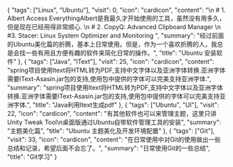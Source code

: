 {
"tags": ["Linux", "Ubuntu"],
"visit": 0,
"icon": "cardicon",
"content": "\n # 1. Albert Access EverythingAlbert是我最久才开始使用的工具，虽然没有用多久，但是现在已经用得非常顺心. \n # 2. CopyQ: Advanced Clipboard Manager \n #3. Stacer: Linux System Optimizer and Monitoring ",
"summary": "经过前面的Ubuntu美化篇的折腾，基本上日常使用。但是，作为一个喜欢折腾的人，我总是会找一些有用且方便有趣的软件来简化日常的操作。",
"title": "Ubuntu 安装软件"
},
{
"tags": ["Java", "IText"],
"visit": 25,
"icon": "cardicon",
"content": "spring项目使用Itext将HTML转为PDF,支持中文字体以及亚洲字体转换.亚洲字体需要IText-Asasin.jar包的支持,使用包中提供的字体可以完美支持亚洲字体.",
"summary": "spring项目使用Itext将HTML转为PDF,支持中文字体以及亚洲字体转换.亚洲字体需要IText-Asasin.jar包的支持,使用包中提供的字体可以完美支持亚洲字体.",
"title": "Java利用Itext生成pdf"
},
{
"tags": ["Ubuntu", "UI"],
"visit": 22,
"icon": "cardicon",
"content": "有其他软件也可以来管理主题，这里只讲Unity Tweak Tool\n桌面版通过Ubuntu自带软件管理工具的安装",
"summary": "主题美化篇",
"title": "Ubuntu 主题美化及开发环境配置"
},
{
"tags": ["Git"],
"visit": 33,
"icon": "cardicon",
"content": "在日常使用中对Git的使用做出一些总结和记录，希望后面不会忘了。",
"summary": "日常使用Git的一些总结",
"title": "Git学习"
}
